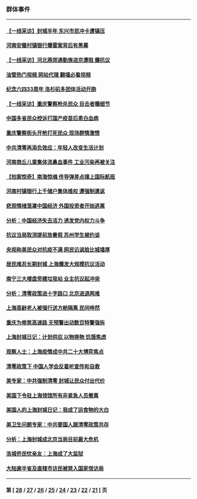 ### 群体事件
---
#### [【一线采访】封城半年 东兴市民冲卡遭镇压](../../pages/ncid279/n13754277.md?06100845) 
#### [河南安徽村镇银行爆雷案背后有黑幕](../../pages/ncid279/n13754230.md?06100845) 
#### [【一线采访】河北燕郊通勤族进京遭阻 爆抗议](../../pages/ncid279/n13749999.md?06100845) 
#### [油管热门视频 网站代理 翻墙必看视频](http://209.222.30.114:81/youtube.html?06100845)
#### [纪念六四33周年 洛杉矶多团体活动开跑](../../pages/ncid279/n13749760.md?06100845) 
#### [【一线采访】重庆警察枪杀民众 目击者曝细节](../../pages/ncid279/n13749360.md?06100845) 
#### [中国多省民众控诉打国产疫苗后患白血病](../../pages/ncid279/n13748740.md?06100845) 
#### [重庆警察街头开枪打死民众 现场群情激愤](../../pages/ncid279/n13749070.md?06100845) 
#### [中共清零再添负效应：年轻人改变生活计划](../../pages/ncid279/n13748102.md?06100845) 
#### [河南商丘儿童集体流鼻血事件 工业污染再被关注](../../pages/ncid279/n13747065.md?06100845) 
#### [【拍案惊奇】南海惊魂 传导弹差点撞上国际航班](../../pages/ncid279/n13746784.md?06100845) 
#### [河南村镇银行上千储户集体维权 遭强制遣返](../../pages/ncid279/n13743906.md?06100845) 
#### [悲观情绪笼罩中国经济 外国投资者开始逃离](../../pages/ncid279/n13743825.md?06100845) 
#### [分析：中国经济失去活力 诱发党内权力斗争](../../pages/ncid279/n13740219.md?06100845) 
#### [抗议当局取消提前放暑假 苏州学生被约谈](../../pages/ncid279/n13738981.md?06100845) 
#### [央视称美民众对抗疫不满 网民讥讽脸比城墙厚](../../pages/ncid279/n13738685.md?06100845) 
#### [居民难忍长期封城 上海爆发大规模抗议活动](../../pages/ncid279/n13724894.md?06100845) 
#### [南宁三大楼盘旁建垃圾站 业主抗议起冲突](../../pages/ncid279/n13723244.md?06100845) 
#### [分析：清零政策进十字路口 北京进退两难](../../pages/ncid279/n13722760.md?06100845) 
#### [上海高龄老人被强行送方舱隔离 民间哗然](../../pages/ncid279/n13717318.md?06100845) 
#### [重庆为修筑高速路 无预警出动数百特警强拆](../../pages/ncid279/n13716893.md?06100845) 
#### [上海封城日记：计划供应 以物换物 饥饿焦虑](../../pages/ncid279/n13715646.md?06100845) 
#### [观察人士：上海疫情成中共二十大博弈焦点](../../pages/ncid279/n13713349.md?06100845) 
#### [清零政策下 中国人学会反着听宣传和自救](../../pages/ncid279/n13711002.md?06100845) 
#### [美专家：中共强制清零 封城让民众付出代价](../../pages/ncid279/n13709482.md?06100845) 
#### [美国下令驻上海领馆所有非紧急人员撤离](../../pages/ncid279/n13709373.md?06100845) 
#### [美国人的上海封城日记：我成了运食物的大白](../../pages/ncid279/n13707573.md?06100845) 
#### [美卫生问题专家：中共要国人跟清零政策共存](../../pages/ncid279/n13705925.md?06100845) 
#### [分析：上海封城成北京当局目前最大危机](../../pages/ncid279/n13702771.md?06100845) 
#### [洛城侨民忧亲友：上海成了大监狱](../../pages/ncid279/n13693937.md?06100845) 
#### [大陆逾半省及直辖市访民被禁入国家信访局](../../pages/ncid279/n13689201.md?06100845) 

---
#### 第 [ [28](./28.md?06100845) / [27](./27.md?06100845) / [26](./26.md?06100845) / [25](./25.md?06100845) / [24](./24.md?06100845) / [23](./23.md?06100845) / [22](./22.md?06100845) / [21](./21.md?06100845) ] 页
